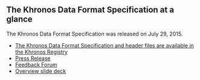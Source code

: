 ## The Khronos Data Format Specification at a glance

The Khronos Data Format Specification was released on July 29, 2015.

*   [The Khronos Data Format Specification and header files are available in the Khronos Registry](/registry/dataformat/)
*   [Press Release](/news/press/khronos-releases-standardized-data-format-specification)
*   [Feedback Forum](/message_boards/showthread.php/11592-Official-Khronos-Data-Format-Specification-Feedback-thread)
*   [Overview slide deck](/assets/uploads/developers/library/overview/Khronos-Data-Format_Jul15.pdf)